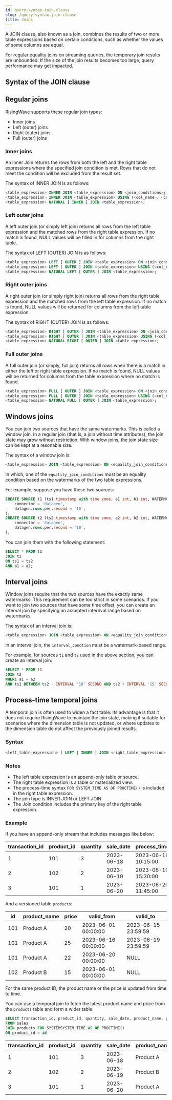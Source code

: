 ```yaml
---
id: query-syntax-join-clause
slug: /query-syntax-join-clause
title: Joins
---
```


A JOIN clause, also known as a join, combines the results of two or more table expressions based on certain conditions, such as whether the values of some columns are equal.

For regular equality joins on streaming queries, the temporary join results are unbounded. If the size of the join results becomes too large, query performance may get impacted.

## Syntax of the JOIN clause

## Regular joins

RisingWave supports these regular join types:

- Inner joins
- Left (outer) joins
- Right (outer) joins
- Full (outer) joins

### Inner joins

An inner Join returns the rows from both the left and the right table expressions where the specified join condition is met. Rows that do not meet the condition will be excluded from the result set.

The syntax of INNER JOIN is as follows:

```sql
<table_expression> INNER JOIN <table_expression> ON <join_conditions>;
<table_expression> INNER JOIN <table_expression> USING (<col_name>, <col_name>, ...);
<table_expression> NATURAL [ INNER ] JOIN <table_expression>;
```

### Left outer joins

A left outer join (or simply left join) returns all rows from the left table expression and the matched rows from the right table expression. If no match is found, NULL values will be filled in for columns from the right table.

The syntax of LEFT (OUTER) JOIN is as follows:

```sql
<table_expression> LEFT [ OUTER ] JOIN <table_expression> ON <join_conditions>;
<table_expression> LEFT [ OUTER ] JOIN <table_expression> USING (<col_name>, <col_name>, ...);
<table_expression> NATURAL LEFT [ OUTER ] JOIN <table_expression>;
```

### Right outer joins

A right outer join (or simply right join) returns all rows from the right table expression and the matched rows from the left table expression. If no match is found, NULL values will be returned for columns from the left table expression.

The syntax of RIGHT (OUTER) JOIN is as follows:

```sql
<table_expression> RIGHT [ OUTER ] JOIN <table_expression> ON <join_conditions>;
<table_expression> RIGHT [ OUTER ] JOIN <table_expression> USING (<col_name>, <col_name>, ...);
<table_expression> NATURAL RIGHT [ OUTER ] JOIN <table_expression>;
```

### Full outer joins

A full outer join (or simply, full join) returns all rows when there is a match in either the left or right table expression. If no match is found, NULL values will be returned for columns from the table expression where no match is found.

```sql
<table_expression> FULL [ OUTER ] JOIN <table_expression> ON <join_conditions>;
<table_expression> FULL [ OUTER ] JOIN <table_expression> USING (<col_name>, <col_name>, ...);
<table_expression> NATURAL FULL [ OUTER ] JOIN <table_expression>;
```

## Windows joins

You can join two sources that have the same watermarks. This is called a window join. In a regular join (that is, a join without time attributes), the join state may grow without restriction. With window joins, the join state size can be kept at a resonable size.

The syntax of a window join is:

```sql
<table_expression> JOIN <table_expression> ON <equality_join_conditions>
```

In which, one of the `equality_join_conditions` must be an equality condition based on the watermarks of the two table expressions.

For example, suppose you have these two sources:

```sql
CREATE SOURCE t1 (ts1 timestamp with time zone, a1 int, b1 int, WATERMARK for ts1 AS ts1 - INTERVAL '1' SECOND) WITH (
    connector = 'datagen',
    datagen.rows.per.second = '10',
);
CREATE SOURCE t2 (ts2 timestamp with time zone, a2 int, b2 int, WATERMARK for ts2 as ts2 - INTERVAL '1' SECOND) WITH (
    connector = 'datagen',
    datagen.rows.per.second = '10',
);
```

You can join them with the following statement:

```sql
SELECT * FROM t1
JOIN t2
ON ts1 = ts2 
AND a1 = a2;
```

## Interval joins

Window joins require that the two sources have the exactly same watermarks. This requirement can be too strict in some scenarios. If you want to join two sources that have some time offset, you can create an interval join by specifying an accepted internval range based on watermarks.

The syntax of an interval join is:

```sql
<table_expression> JOIN <table_expression> ON <equality_join_condition> AND <interval_condition>
```

In an interval join, the `interval_condtion` must be a watermark-based range.

For example, for sources `t1` and `t2` used in the above section, you can create an interval join:

```sql
SELECT * FROM t1
JOIN t2 
WHERE a1 = a2 
AND ts1 BETWEEN ts2 - INTERVAL '10' SECOND AND ts2 + INTERVAL '15' SECOND;
```

## Process-time temporal joins

A temporal join is often used to widen a fact table. Its advantage is that it does not require RisingWave to maintain the join state, making it suitable for scenarios where the dimension table is not updated, or where updates to the dimension table do not affect the previously joined results.

### Syntax

```sql
<left_table_expression> [ LEFT | INNER ] JOIN <right_table_expression> FOR SYSTEM_TIME AS OF PROCTIME() ON <join_conditions>;
```

### Notes

- The left table expression is an append-only table or source.
- The right table expression is a table or materialized view.
- The process-time syntax `FOR SYSTEM_TIME AS OF PROCTIME()` is included in the right table expression.
- The join type is INNER JOIN or LEFT JOIN.
- The Join condition includes the primary key of the right table expression.

### Example

If you have an append-only stream that includes messages like below:

| transaction_id | product_id | quantity | sale_date  | process_time        |
|----------------|------------|----------|------------|---------------------|
| 1              | 101        | 3        | 2023-06-18 | 2023-06-18 10:15:00 |
| 2              | 102        | 2        | 2023-06-19 | 2023-06-19 15:30:00 |
| 3              | 101        | 1        | 2023-06-20 | 2023-06-20 11:45:00 |

And a versioned table `products`:

| id | product_name | price | valid_from          | valid_to            |
|------------|--------------|-------|---------------------|---------------------|
| 101        | Product A    | 20    | 2023-06-01 00:00:00 | 2023-06-15 23:59:59 |
| 101        | Product A    | 25    | 2023-06-16 00:00:00 | 2023-06-19 23:59:59 |
| 101        | Product A    | 22    | 2023-06-20 00:00:00 | NULL                |
| 102        | Product B    | 15    | 2023-06-01 00:00:00 | NULL                |

For the same product ID, the product name or the price is updated from time to time.

You can use a temporal join to fetch the latest product name and price from the `products` table and form a wider table.

```sql
SELECT transaction_id, product_id, quantity, sale_date, product_name, price 
FROM sales
JOIN products FOR SYSTEMSYSTEM_TIME AS OF PROCTIME()
ON product_id = id
```

| transaction_id | product_id | quantity | sale_date  | product_name | price |
|----------------|------------|----------|------------|--------------|-------|
| 1              | 101        | 3        | 2023-06-18 | Product A    | 25    |
| 2              | 102        | 2        | 2023-06-19 | Product B    | 15    |
| 3              | 101        | 1        | 2023-06-20 | Product A    | 22    |
